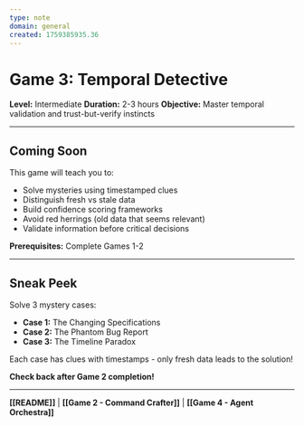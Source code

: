 ```yaml
---
type: note
domain: general
created: 1759385935.36
---
```


# Game 3: Temporal Detective

**Level:** Intermediate
**Duration:** 2-3 hours
**Objective:** Master temporal validation and trust-but-verify instincts

---

## Coming Soon

This game will teach you to:
- Solve mysteries using timestamped clues
- Distinguish fresh vs stale data
- Build confidence scoring frameworks
- Avoid red herrings (old data that seems relevant)
- Validate information before critical decisions

**Prerequisites:** Complete Games 1-2

---

## Sneak Peek

Solve 3 mystery cases:
- **Case 1:** The Changing Specifications
- **Case 2:** The Phantom Bug Report
- **Case 3:** The Timeline Paradox

Each case has clues with timestamps - only fresh data leads to the solution!

**Check back after Game 2 completion!**

---

**[[README]]** | **[[Game 2 - Command Crafter]]** | **[[Game 4 - Agent Orchestra]]**
